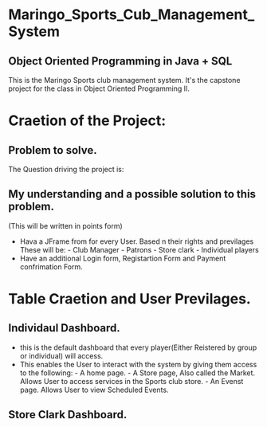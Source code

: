 # Maringo_Sports_Cub_Management_System
## Object Oriented Programming in Java + SQL
This is the Maringo Sports club management system. It's the capstone project for the class in Object Oriented Programming II.

# Craetion of the Project:
## Problem to solve.
The Question driving the project is:




## My understanding and a possible solution to this problem.
(This will be written in points form)
* Hava a JFrame from for every User. Based n their rights and previlages
     These will be: - Club Manager
                    - Patrons
                    - Store clark
                    - Individual players
* Have an additional Login form, Registartion Form and Payment confrimation Form.


# Table Craetion and User Previlages.
## Individaul Dashboard.
* this is the default dashboard that every player(Either Reistered by group or individual) will access.
* This enables the User to interact with the system by giving them access to the following:
                - A home page.
                - A Store page, Also called the Market. Allows User to access services in the Sports club store.
                - An Evenst page. Allows User to view Scheduled Events.

## Store Clark Dashboard.

